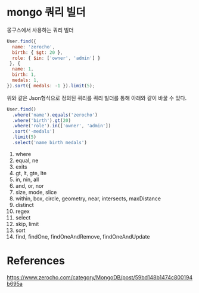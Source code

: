 # mongo 쿼리 빌더
몽구스에서 사용하는 쿼리 빌더

```js
User.find({
  name: 'zerocho',
  birth: { $gt: 20 },
  role: { $in: ['owner', 'admin'] }
 }, {
  name: 1,
  birth: 1,
  medals: 1,
}).sort({ medals: -1 }).limit(5);
```
위와 같은 Json형식으로 정의된 쿼리를 쿼리 빌더를 통해 아래와 같이 바꿀 수 있다.

```js
User.find()
  .where('name').equals('zerocho')
  .where('birth').gt(20)
  .where('role').in(['owner', 'admin'])
  .sort('-medals')
  .limit(5)
  .select('name birth medals')
```
1. where  
2. equal, ne
3. exits
4. gt, lt, gte, lte
5. in, nin, all
6. and, or, nor
7. size, mode, slice
8. within, box, circle, geometry, near, intersects, maxDistance
9. distinct
10. regex
11. select
12. skip, limit
13. sort
14. find, findOne, findOneAndRemove, findOneAndUpdate


# References
https://www.zerocho.com/category/MongoDB/post/59bd148b1474c800194b695a